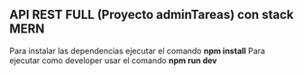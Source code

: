 ## API REST FULL (Proyecto adminTareas) con stack MERN

 Para instalar las dependencias ejecutar el comando **npm install**
 Para ejecutar como developer usar el comando **npm run dev**